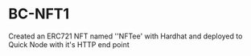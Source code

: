 # BC-NFT1

Created an ERC721 NFT named ''NFTee' with Hardhat and deployed to Quick Node with it's HTTP end point
